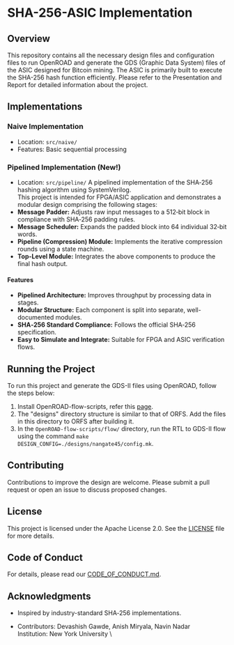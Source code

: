 # SHA-256-ASIC Implementation
## Overview
This repository contains all the necessary design files and configuration files to run OpenROAD and generate the GDS (Graphic Data System) files of the ASIC designed for Bitcoin mining. The ASIC is primarily built to execute the SHA-256 hash function efficiently. Please refer to the Presentation and Report for detailed information about the project.

## Implementations
### Naive Implementation
- Location: `src/naive/`
- Features: Basic sequential processing

### Pipelined Implementation (New!)
- Location: `src/pipeline/`
A pipelined implementation of the SHA‑256 hashing algorithm using SystemVerilog.  
This project is intended for FPGA/ASIC application and demonstrates a modular design comprising the following stages:
- **Message Padder:** Adjusts raw input messages to a 512‑bit block in compliance with SHA‑256 padding rules.
- **Message Scheduler:** Expands the padded block into 64 individual 32‑bit words.
- **Pipeline (Compression) Module:** Implements the iterative compression rounds using a state machine.
- **Top-Level Module:** Integrates the above components to produce the final hash output.

#### Features
- **Pipelined Architecture:** Improves throughput by processing data in stages.
- **Modular Structure:** Each component is split into separate, well-documented modules.
- **SHA‑256 Standard Compliance:** Follows the official SHA‑256 specification.
- **Easy to Simulate and Integrate:** Suitable for FPGA and ASIC verification flows.

## Running the Project
To run this project and generate the GDS-II files using OpenROAD, follow the steps below:
1. Install OpenROAD-flow-scripts, refer this [page](https://github.com/The-OpenROAD-Project/OpenROAD-flow-scripts).
2. The "designs" directory structure is similar to that of ORFS. Add the files in this directory to ORFS after building it.
3. In the `OpenROAD-flow-scripts/flow/` directory, run the RTL to GDS-II flow using the command `make DESIGN_CONFIG=./designs/nangate45/config.mk`.

## Contributing
Contributions to improve the design are welcome. Please submit a pull request or open an issue to discuss proposed changes.

## License

This project is licensed under the Apache License 2.0. See the [LICENSE](LICENSE) file for more details.

## Code of Conduct

For details, please read our [CODE_OF_CONDUCT.md](CODE_OF_CONDUCT.md).

## Acknowledgments

- Inspired by industry-standard SHA‑256 implementations.

- Contributors: Devashish Gawde, Anish Miryala, Navin Nadar \
Institution: New York University \

